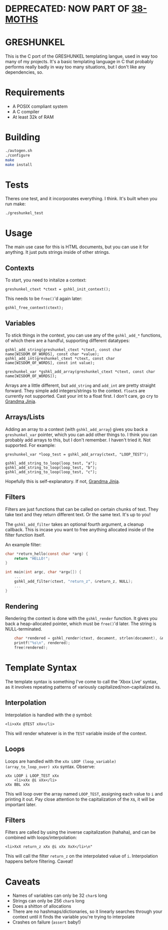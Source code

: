 # DEPRECATED: NOW PART OF [38-MOTHS](https://github.com/qpfiffer/38-Moths)
# GRESHUNKEL

This is the C port of the GRESHUNKEL templating langue, used in way too many of
my projects. It's a basic templating language in C that probably performs really
badly in way too many situations, but I don't like any dependencies, so.

# Requirements

* A POSIX compliant system
* A C compiler
* At least 32k of RAM

# Building

```Bash
./autogen.sh
./configure
make
make install
```

# Tests

Theres one test, and it incorporates everything. I think. It's built when you
run make:

    ./greshunkel_test

# Usage

The main use case for this is HTML documents, but you can use it for anything.
It just puts strings inside of other strings.

## Contexts
To start, you need to initalize a context:

    greshunkel_ctext *ctext = gshkl_init_context();

This needs to be `free()`'d again later:

    gshkl_free_context(ctext);

## Variables

To stick things in the context, you can use any of the `gshkl_add_*` functions,
of which there are a handful, supporting different datatypes:

    gshkl_add_string(greshunkel_ctext *ctext, const char name[WISDOM_OF_WORDS], const char *value);
    gshkl_add_int(greshunkel_ctext *ctext, const char name[WISDOM_OF_WORDS], const int value);

    greshunkel_var *gshkl_add_array(greshunkel_ctext *ctext, const char name[WISDOM_OF_WORDS]);

Arrays are a little different, but `add_string` and `add_int` are pretty
straight forward. They simple add integers/strings to the context. `float`s are
currently not supported. Cast your int to a float first. I don't care, go cry to
[Grandma Jinja](http://jinja.pocoo.org/docs/dev/).

## Arrays/Lists

Adding an array to a context (with `gshkl_add_array`) gives you back a
`greshunkel_var` pointer, which you can add other things to. I think you can
probably add arrays to this, but I don't remember. I haven't tried it. Not supported.
For example:

    greshunkel_var *loop_test = gshkl_add_array(ctext, "LOOP_TEST");

    gshkl_add_string_to_loop(loop_test, "a");
    gshkl_add_string_to_loop(loop_test, "b");
    gshkl_add_string_to_loop(loop_test, "c");

Hopefully this is self-explanatory. If not, [Grandma Jinja](http://jinja.pocoo.org/docs/dev/).

## Filters

Filters are just functions that can be called on certain chunks of text. They
take text and they return different text. Or the same text. It's up to you!

The `gshkl_add_filter` takes an optional fourth argument, a cleanup callback.
This is incase you want to free anything allocated inside of the filter function
itself.

An example filter:

```C
char *return_hello(const char *arg) {
    return "HELLO!";
}

int main(int argc, char *argv[]) {
    ...
    gshkl_add_filter(ctext, "return_z", &return_z, NULL);
    ...
}
```

## Rendering

Rendering the context is done with the `gshkl_render` function. It gives you
back a heap-allocated pointer, which must be `free()`'d later. The string is
NULL-terminated.

```C
    char *rendered = gshkl_render(ctext, document, strlen(document), &new_size);
    printf("%s\n", rendered);
    free(rendered);
```

# Template Syntax

The template syntax is something I've come to call the 'Xbox Live' syntax, as it
involves repeating patterns of variously capitalized/non-capitalized `X`s.

## Interpolation

Interpolation is handled with the `@` symbol:

    <li>xXx @TEST xXx</li>

This will render whatever is in the `TEST` variable inside of the context.

## Loops

Loops are handled with the `xXx LOOP (loop_variable) (array_to_loop_over) xXx`
syntax. Observe:

    xXx LOOP i LOOP_TEST xXx
        <li>xXx @i xXx</li>
    xXx BBL xXx

This will loop over the array named `LOOP_TEST`, assigning each value to `i` and
printing it out. Pay close attention to the capitalization of the `X`s, it will
be important later.

## Filters

Filters are called by using the inverse capitalization (hahaha), and can be
combined with loops/interpolation:

    <li>XxX return_z xXx @i xXx XxX</li>\n"

This will call the filter `return_z` on the interpolated value of `i`.
Interpolation happens before filtering. Caveat!

# Caveats

- Names of variables can only be 32 `char`s long
- Strings can only be 256 `char`s long
- Does a shitton of allocations
- There are no hashmaps/dictionaries, so it linearly searches through your
  context until it finds the variable you're trying to interpolate
- Crashes on failure (`assert` baby!)

